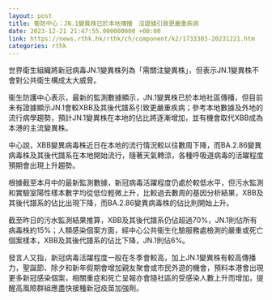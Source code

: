 ```yaml
---
layout: post
title: 衞防中心：JN.1變異株已於本地傳播　沒證據引致更嚴重疾病
date: 2023-12-21 21:47:55.000000000 +08:00
link: https://news.rthk.hk/rthk/ch/component/k2/1733303-20231221.htm
categories: rthk
---
```


世界衛生組織將新冠病毒JN.1變異株列為「需關注變異株」，但表示JN.1變異株不會對公共衛生構成太大威脅。

衞生防護中心表示，最新的監測數據顯示，JN.1變異株已於本地社區傳播，但目前未有證據顯示JN.1會較XBB及其後代譜系引致更嚴重疾病；參考本地數據及外地的流行病學趨勢，預計JN.1變異株在本地的佔比將逐漸增加，並有機會取代XBB成為本港的主流變異株。

中心說，XBB變異病毒株近日在本地的流行情況較以往數周下降，而BA.2.86變異病毒株及其後代譜系在本地開始流行，隨著天氣轉涼，各種呼吸道病毒的活躍程度預期會出現上升趨勢。

根據截至本月中的最新監測數據，新冠病毒活躍程度仍處於較低水平，但污水監測和實驗室陽性樣本數字均從低位輕微上升，比較過去數周的基因分析結果，XBB及其後代譜系的佔比出現下降，而BA.2.86變異病毒株的佔比則開始上升。

截至昨日的污水監測結果推算，XBB及其後代譜系仍佔超過70%，JN.1則佔所有病毒株約15%；人類感染個案方面，經中心公共衞生化驗服務處檢測的嚴重或死亡個案樣本，XBB及其後代譜系的佔比下降，JN.1則佔6%。

發言人又指，新冠病毒活躍程度一般在冬季會較高，加上JN.1變異株有較高傳播力，聖誕節、除夕和新年假期會增加親友聚會或市民外遊的機會，預料本港會出現更多新冠感染個案，相關重症和死亡呈報亦會隨社區的受感染人數上升而增加，提醒高風險群組應盡快接種新冠疫苗加強劑。
